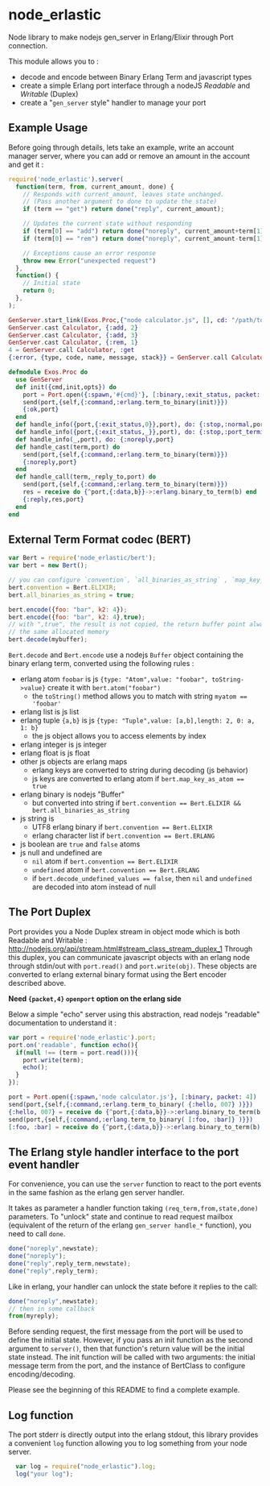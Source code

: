 node_erlastic
=============

Node library to make nodejs gen_server in Erlang/Elixir through Port connection.

This module allows you to :
- decode and encode between Binary Erlang Term and javascript types
- create a simple Erlang port interface through a nodeJS *Readable* and *Writable* (Duplex)
- create a "`gen_server` style" handler to manage your port

## Example Usage

Before going through details, lets take an example, write an account
manager server, where you can add or remove an amount in the
account and get it :

```javascript
require('node_erlastic').server(
  function(term, from, current_amount, done) {
    // Responds with current_amount, leaves state unchanged.
    // (Pass another argument to done to update the state)
    if (term == "get") return done("reply", current_amount);

    // Updates the current state without responding
    if (term[0] == "add") return done("noreply", current_amount+term[1]);
    if (term[0] == "rem") return done("noreply", current_amount-term[1]);

    // Exceptions cause an error response
    throw new Error("unexpected request")
  },
  function() {
    // Initial state
    return 0;
  },
);
```

```elixir
GenServer.start_link(Exos.Proc,{"node calculator.js", [], cd: "/path/to/proj"}, name: Calculator)
GenServer.cast Calculator, {:add, 2}
GenServer.cast Calculator, {:add, 3}
GenServer.cast Calculator, {:rem, 1}
4 = GenServer.call Calculator, :get
{:error, {type, code, name, message, stack}} = GenServer.call Calculator, {:unknown_command}

defmodule Exos.Proc do
  use GenServer
  def init({cmd,init,opts}) do
    port = Port.open({:spawn,'#{cmd}'}, [:binary,:exit_status, packet: 4] ++ opts)
    send(port,{self,{:command,:erlang.term_to_binary(init)}})
    {:ok,port}
  end
  def handle_info({port,{:exit_status,0}},port), do: {:stop,:normal,port}
  def handle_info({port,{:exit_status,_}},port), do: {:stop,:port_terminated,port}
  def handle_info(_,port), do: {:noreply,port}
  def handle_cast(term,port) do
    send(port,{self,{:command,:erlang.term_to_binary(term)}})
    {:noreply,port}
  end
  def handle_call(term,_reply_to,port) do
    send(port,{self,{:command,:erlang.term_to_binary(term)}})
    res = receive do {^port,{:data,b}}->:erlang.binary_to_term(b) end
    {:reply,res,port}
  end
end
```

## External Term Format codec (BERT)

```javascript
var Bert = require('node_erlastic/bert');
var bert = new Bert();

// you can configure `convention`, `all_binaries_as_string` , `map_key_as_atom`, see below
bert.convention = Bert.ELIXIR;
bert.all_binaries_as_string = true;

bert.encode({foo: "bar", k2: 4});
bert.encode({foo: "bar", k2: 4},true);
// with ",true", the result is not copied, the return buffer point always to
// the same allocated memory
bert.decode(mybuffer);
```

`Bert.decode` and `Bert.encode` use a nodejs `Buffer` object
containing the binary erlang term, converted using the following rules :

- erlang atom `foobar` is js `{type: "Atom",value: "foobar", toString->value}` create it with `bert.atom("foobar")`
  - the `toString()` method allows you to match with string `myatom == 'foobar'`
- erlang list is js list
- erlang tuple `{a,b}` is js `{type: "Tuple",value: [a,b],length: 2, 0: a, 1: b}`
  - the js object allows you to access elements by index
- erlang integer is js integer
- erlang float is js float
- other js objects are erlang maps
  - erlang keys are converted to string during decoding (js behavior)
  - js keys are converted to erlang atom if `bert.map_key_as_atom == true`
- erlang binary is nodejs "Buffer"
  - but converted into string if `bert.convention == Bert.ELIXIR && bert.all_binaries_as_string`
- js string is
  - UTF8 erlang binary if `bert.convention == Bert.ELIXIR`
  - erlang character list if `bert.convention == Bert.ERLANG`
- js boolean are `true` and `false` atoms
- js null and undefined are
  - `nil` atom if `bert.convention == Bert.ELIXIR`
  - `undefined` atom if `bert.convention == Bert.ERLANG`
  - if `bert.decode_undefined_values == false`, then `nil` and `undefined` are
    decoded into atom instead of null

## The Port Duplex

Port provides you a Node Duplex stream in object mode which is both Readable
and Writable : http://nodejs.org/api/stream.html#stream_class_stream_duplex_1
Through this duplex, you can communicate javascript objects with an erlang node
through stdin/out with `port.read()` and `port.write(obj)`.  These objects are
converted to erlang external binary format using the Bert encoder described
above.

**Need `{packet,4}` `openport` option on the erlang side**

Below a simple "echo" server using this abstraction, read nodejs
"readable" documentation to understand it :

```javascript
var port = require('node_erlastic').port;
port.on('readable', function echo(){
  if(null !== (term = port.read())){
    port.write(term);
    echo();
  }
});
```

```elixir
port = Port.open({:spawn,'node calculator.js'}, [:binary, packet: 4])
send(port,{self,{:command,:erlang.term_to_binary( {:hello, 007} )}})
{:hello, 007} = receive do {^port,{:data,b}}->:erlang.binary_to_term(b) end
send(port,{self,{:command,:erlang.term_to_binary( [:foo, :bar]} )}})
[:foo, :bar] = receive do {^port,{:data,b}}->:erlang.binary_to_term(b) end
```

## The Erlang style handler interface to the port event handler

For convenience, you can use the `server` function to react to the
port events in the same fashion as the erlang gen server handler.

It takes as parameter a handler function taking `(req_term,from,state,done)` parameters.
To "unlock" state and continue to read request mailbox (equivalent of the
return of the erlang `gen_server handle_*` function), you need to call `done`.

```javascript
done("noreply",newstate); 
done("noreply");
done("reply",reply_term,newstate);
done("reply",reply_term);
```

Like in erlang, your handler can unlock the state before it replies
to the call:

```javascript
done("noreply",newstate);
// then in some callback
from(myreply);
```

Before sending request, the first message from the port will be
used to define the initial state. However, if you pass an init function as the second argument to `server()`, then that function's return value will be the initial state instead. The init function will be called with two arguments: the initial message term from the port, and the instance of BertClass to configure encoding/decoding.

Please see the beginning of this README to find a complete example.

## Log function

The port stderr is directly output into the erlang stdout, this library
provides a convenient `log` function allowing you to log something from your
node server.

```javascript
  var log = require("node_erlastic").log;
  log("your log");
```
